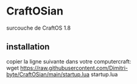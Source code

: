# CraftOSian
surcouche de CraftOS 1.8

## installation
copier la ligne suivante dans votre computercraft:                                                                                                                                 
wget https://raw.githubusercontent.com/Dimitri-byte/CraftOSian/main/startup.lua startup.lua 
